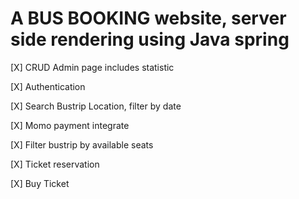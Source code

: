 # A BUS BOOKING website, server side rendering using Java spring

[X] CRUD Admin page includes statistic

[X] Authentication

[X] Search Bustrip Location, filter by date

[X] Momo payment integrate

[X] Filter bustrip by available seats

[X] Ticket reservation

[X] Buy Ticket
